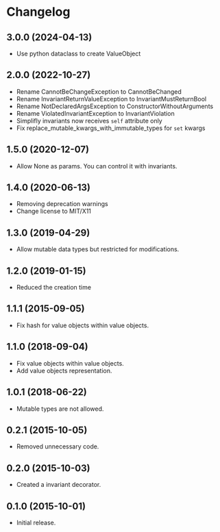 # Changelog

## 3.0.0 (2024-04-13)

- Use python dataclass to create ValueObject

## 2.0.0 (2022-10-27)

- Rename CannotBeChangeException to CannotBeChanged
- Rename InvariantReturnValueException to InvariantMustReturnBool
- Rename NotDeclaredArgsException to ConstructorWithoutArguments
- Rename ViolatedInvariantException to InvariantViolation
- Simplifly invariants now receives `self` attribute only
- Fix replace_mutable_kwargs_with_immutable_types for `set` kwargs

## 1.5.0 (2020-12-07)

- Allow None as params. You can control it with invariants.

## 1.4.0 (2020-06-13)

- Removing deprecation warnings
- Change license to MIT/X11

## 1.3.0 (2019-04-29)

- Allow mutable data types but restricted for modifications.

## 1.2.0 (2019-01-15)

- Reduced the creation time

## 1.1.1 (2015-09-05)

- Fix hash for value objects within value objects.

## 1.1.0 (2018-09-04)

- Fix value objects within value objects.
- Add value objects representation.

## 1.0.1 (2018-06-22)

- Mutable types are not allowed.

## 0.2.1 (2015-10-05)

- Removed unnecessary code.

## 0.2.0 (2015-10-03)

- Created a invariant decorator.

## 0.1.0 (2015-10-01)

- Initial release.
